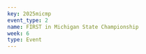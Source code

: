 ```yaml
---
key: 2025micmp
event_type: 2
name: FIRST in Michigan State Championship
week: 6
type: Event
---
```

